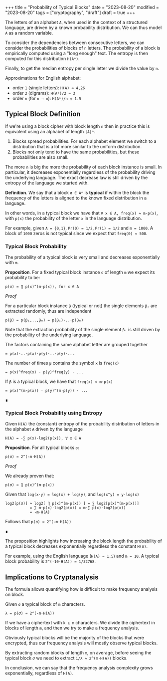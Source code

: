 +++
title = "Probability of Typical Blocks"
date = "2023-08-20"
modified = "2023-08-20"
tags = ["cryptography", "draft"]
draft = true
+++

The letters of an alphabet `A`, when used in the context of a structured
language, are driven by a known probability distribution. We can thus model `A`
as a random variable.

To consider the dependencies between consecutive letters, we can consider the
probabilities of blocks of `n` letters. The probability of a block is
empirically computed using a "long enough" text. The entropy is then computed
for this distribution `H(Aⁿ)`.

Finally, to get the median entropy per single letter we divide the value by `n`.

Approximations for English alphabet:
- order `1` (single letters): `H(A) ≈ 4,26`
- order `2` (digrams): `H(A²)/2 ≈ 3`
- order `n` (for `n → ∞`): `H(Aⁿ)/n ≈ 1.5`


## Typical Block Definition

If we're using a block cipher with block length `n` then in practice this is
equivalent using an alphabet of length `|A|ⁿ`.

1. Blocks spread probabilities. For each alphabet element we switch to a
   distribution that is a lot more similar to the uniform distribution.
2. Blocks not only tend to have the same probabilities, but these probabilities
   are also small.

The more `n` is big the more the probability of each block instance is small. In
particular, it decreases exponentially regardless of the probability driving the
underlying language. The exact decrease law is still driven by the entropy of
the language we started with.

**Definition**. We say that a block `σ ∈ Aⁿ` is **typical** if within the block
the frequency of the letters is aligned to the known fixed distribution in
a language.

In other words, in a typical block we have that `∀ x ∈ A, freq(x) ≈ m·p(x)`,
with `p(x)` the probability of the letter `x` in the language distribution.

For example, given `A = {0,1}`, `Pr(0) = 1/2`, `Pr(1) = 1/2` and `m = 1000`.
A block of `1000` zeros is not typical since we expect that `freq(0) ≈ 500`.

### Typical Block Probability

The probability of a typical block is very small and decreases exponentially
with `m`.

**Proposition**. For a fixed typical block instance `σ` of length `m` we expect
its probability to be:

    p(σ) ≈ ∏ p(x)^(m·p(x)), for x ∈ A

*Proof*

For a particular block instance `β` (typical or not) the single elements `βᵢ`
are extracted randomly, thus are independent

    p(β) = p(β₁,..,βₘ) = p(β₁)·..·p(βₘ)

Note that the extraction probability of the single element `βᵢ` is still driven
by the probability of the underlying language.

The factors containing the same alphabet letter are grouped together

    = p(x)·..·p(x)·p(y)·..·p(y)·...

The number of times `β` contains the symbol `x` is `freq(x)`

    = p(x)^freq(x) · p(y)^freq(y) · ...

If `β` is a typical block, we have that `freq(x) ≈ m·p(x)`

    = p(x)^(m·p(x)) · p(y)^(m·p(y)) · ...

∎

### Typical Block Probability using Entropy

Given `H(A)` the (constant) entropy of the probability distribution of letters
in the alphabet `A` driven by the language

    H(A) = -∑ p(x)·log2(p(x)), ∀ x ∈ A

**Proposition**. For all typical blocks `σ`:

    p(σ) ≈ 2^(-m·H(A))

*Proof*

We already proven that:

    p(σ) ≈ ∏ p(x)^(m·p(x))

Given that `log(x·y) = log(x) + log(y)`, and `log(x^y) = y·log(x)`

    log2[p(σ)] ≈ log2[ ∏ p(x)^(m·p(x)) ] = ∑ log2[p(x)^(m·p(x))]
               = ∑ m·p(x)·log2(p(x)) = m·∑ p(x)·log2(p(x))
               = -m·H(A)

Follows that `p(σ) ≈ 2^(-m·H(A))`

∎

The proposition highlights how increasing the block length the probability of
a typical block decreases exponentially regardless the constant `H(A)`.

For example, using the English language (`H(A) ≈ 1.5`) and `m = 10`.
A typical block probability is `2^(-10·H(A)) ≈ 1/32768`.


## Implications to Cryptanalysis

The formula allows quantifying how is difficult to make frequency analysis on
block.

Given `σ` a typical block of `m` characters.

    λ = p(𝜎) ≈ 2^(-m·H(A))

If we have a ciphertext with `k ≥ m` characters. We divide the ciphertext in
blocks of length `m`, and then we try to make a frequency analysis.

Obviously typical blocks will be the majority of the blocks that were encrypted,
thus our frequency analysis will mostly observe typical blocks.

By extracting random blocks of length `m`, on average, before seeing the typical
block `𝜎` we need to extract `1/λ ≈ 2^(m·H(A))` blocks.

In conclusion, we can say that the frequency analysis complexity grows
exponentially, regardless of `H(A)`.
